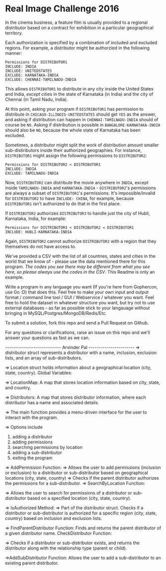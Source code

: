 # Real Image Challenge 2016

In the cinema business, a feature film is usually provided to a regional distributor based on a contract for exhibition in a particular geographical territory.

Each authorization is specified by a combination of included and excluded regions. For example, a distributor might be authorzied in the following manner:
```
Permissions for DISTRIBUTOR1
INCLUDE: INDIA
INCLUDE: UNITEDSTATES
EXCLUDE: KARNATAKA-INDIA
EXCLUDE: CHENNAI-TAMILNADU-INDIA
```
This allows `DISTRIBUTOR1` to distribute in any city inside the United States and India, *except* cities in the state of Karnataka (in India) and the city of Chennai (in Tamil Nadu, India).

At this point, asking your program if `DISTRIBUTOR1` has permission to distribute in `CHICAGO-ILLINOIS-UNITEDSTATES` should get `YES` as the answer, and asking if distribution can happen in `CHENNAI-TAMILNADU-INDIA` should of course be `NO`. Asking if distribution is possible in `BANGALORE-KARNATAKA-INDIA` should also be `NO`, because the whole state of Karnataka has been excluded.

Sometimes, a distributor might split the work of distribution amount smaller sub-distiributors inside their authorized geographies. For instance, `DISTRIBUTOR1` might assign the following permissions to `DISTRIBUTOR2`:

```
Permissions for DISTRIBUTOR2 < DISTRIBUTOR1
INCLUDE: INDIA
EXCLUDE: TAMILNADU-INDIA
```
Now, `DISTRIBUTOR2` can distribute the movie anywhere in `INDIA`, except inside `TAMILNADU-INDIA` and `KARNATAKA-INDIA` - `DISTRIBUTOR2`'s permissions are always a subset of `DISTRIBUTOR1`'s permissions. It's impossible/invalid for `DISTRIBUTOR2` to have `INCLUDE: CHINA`, for example, because `DISTRIBUTOR1` isn't authorized to do that in the first place. 

If `DISTRIBUTOR2` authorizes `DISTRIBUTOR3` to handle just the city of Hubli, Karnataka, India, for example:
```
Permissions for DISTRIBUTOR3 < DISTRIBUTOR2 < DISTRIBUTOR1
INCLUDE: HUBLI-KARNATAKA-INDIA
```
Again, `DISTRIBUTOR2` cannot authorize `DISTRIBUTOR3` with a region that they themselves do not have access to. 

We've provided a CSV with the list of all countries, states and cities in the world that we know of - please use the data mentioned there for this program. *The codes you see there may be different from what you see here, so please always use the codes in the CSV*. This Readme is only an example. 

Write a program in any language you want (If you're here from Gophercon, use Go :D) that does this. Feel free to make your own input and output format / command line tool / GUI / Webservice / whatever you want. Feel free to hold the dataset in whatever structure you want, but try not to use external databases - as far as possible stick to your langauage without bringing in MySQL/Postgres/MongoDB/Redis/Etc.

To submit a solution, fork this repo and send a Pull Request on Github. 

For any questions or clarifications, raise an issue on this repo and we'll answer your questions as fast as we can.

---------------------------- Arvinder Pal -----------------------
=> distributor struct represents a distributor with a name, inclusion, exclusion lists, and an array of sub-distributors.

=> Location struct holds information about a geographical location (city, state, country).
Global Variables:

=> LocationMap: A map that stores location information based on city, state, and country.

=> Distributors: A map that stores distributor information, where each distributor has a name and associated details.

=> The main function provides a menu-driven interface for the user to interact with the program.

=> Options include 
1. adding a distributor
2. adding permissions
3. searching permissions by location
4. adding a sub-distributor
5. exiting the program

=> AddPermission Function:
=> Allows the user to add permissions (inclusion or exclusion) to a distributor or sub-distributor based on geographical locations (city, state, country)
=> Checks if the parent distributor authorizes the permissions for a sub-distributor.
=> SearchByLocation Function:

=> Allows the user to search for permissions of a distributor or sub-distributor based on a specified location (city, state, country).

=> IsAuthorized Method:
=> Part of the distributor struct. Checks if a distributor or sub-distributor is authorized for a specific region (city, state, country) based on inclusion and exclusion lists.

=> FindParentDistributor Function:
Finds and returns the parent distributor of a given distributor name.
CheckDistributor Function:

=> Checks if a distributor or sub-distributor exists, and returns the distributor along with the relationship type (parent or child).

=>AddSubDistributor Function:
Allows the user to add a sub-distributor to an existing parent distributor.


